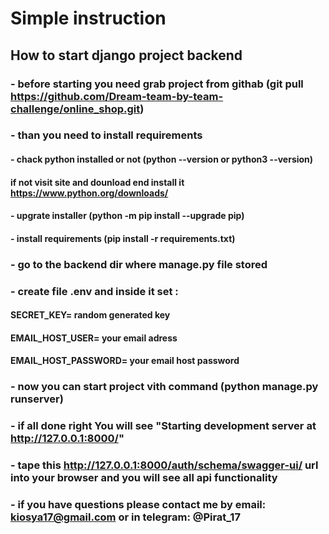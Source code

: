 # **Simple instruction**

## How to start django project backend

### - before starting you need grab project from githab (git pull https://github.com/Dream-team-by-team-challenge/online_shop.git)

### - than you need to install requirements

#### - chack python installed or not (python --version   or   python3 --version)
####    if not visit site and dounload end install it https://www.python.org/downloads/
#### - upgrate installer (python -m pip install --upgrade pip)
#### - install requirements (pip install -r requirements.txt)

### - go to the backend dir where manage.py file stored

### - create file .env and inside it set :
####    SECRET_KEY= random generated key
####    EMAIL_HOST_USER= your email adress
####    EMAIL_HOST_PASSWORD= your email host password


### - now you can start project vith command  (python manage.py runserver)

### - if all done right You will see "Starting development server at http://127.0.0.1:8000/"

### - tape this http://127.0.0.1:8000/auth/schema/swagger-ui/ url into your browser and you will see all api functionality

### - if you have questions please contact me by email: kiosya17@gmail.com or in telegram: @Pirat_17